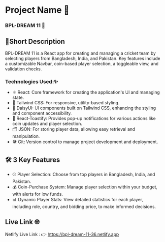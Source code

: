 # Project Name 🚀
### BPL-DREAM 11 🏏

## 🚀Short Description
BPL-DREAM 11 is a React app for creating and managing a cricket team by selecting players from Bangladesh, India, and Pakistan. Key features include a customizable Navbar, coin-based player selection, a toggleable view, and validation checks.


### Technologies Used:✨

- ⚛️ React: Core framework for creating the application's UI and managing state.
- 🎨 Tailwind CSS: For responsive, utility-based styling.
- 🌼 DaisyUI: UI components built on Tailwind CSS, enhancing the styling and component accessibility.
- 🔔 React-Toastify: Provides pop-up notifications for various actions like coin updates and player selection.
- 🗂️ JSON: For storing player data, allowing easy retrieval and manipulation.
- 🛠️ Git: Version control to manage project development and deployment.

## 🛠️ 3 Key Features 
 - ⚾ Player Selection: Choose from top players in Bangladesh, India, and Pakistan.
 - 💰 Coin-Purchase System: Manage player selection within your budget, with alerts for low funds.
  - 📊 Dynamic Player Stats: View detailed statistics for each player, including role, country, and bidding price, to make informed decisions.

## Live Link 🌐


Netlify Live Link : 👉
[]()
 https://bpl-dream-11-36.netlify.app  

  
